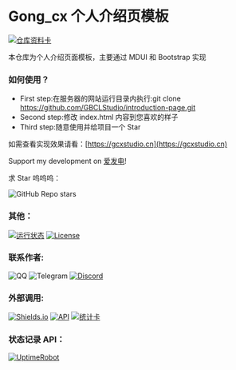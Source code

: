 # Gong_cx 个人介绍页模板
[![仓库资料卡](https://github-readme-stats.vercel.app/api/pin/?username=GBCLStudio&repo=introduction-page&theme=flag-india&show_owner=true)](https://github.com/GBCLStudio/introduction-page)

本仓库为个人介绍页面模板，主要通过 MDUI 和 Bootstrap 实现

### 如何使用？

- First step:在服务器的网站运行目录内执行:git clone https://github.com/GBCLStudio/introduction-page.git
- Second step:修改 index.html 内容到您喜欢的样子
- Third step:随意使用并给项目一个 Star

如需查看实现效果请看：[https://gcxstudio.cn](https://gcxstudio.cn)

Support my development on [爱发电](https://afdian.net/@GBCLStudio)!

求 Star 呜呜呜：

![GitHub Repo stars](https://img.shields.io/github/stars/GBCLStudio/introduction-page?label=%E6%9C%AC%E4%BB%93%E5%BA%93%20Star%20%E6%95%B0&logo=Github&color=orange&style=for-the-badge&labelColor=blue)

### 其他：

   [![运行状态](https://img.shields.io/website?down_color=red&labelColor=blue&down_message=Offline%20%7C%20%E4%B8%8B%E7%BA%BF&label=DEMO%20%E6%BC%94%E7%A4%BA%E9%A1%B5%E8%BF%90%E8%A1%8C%E7%8A%B6%E6%80%81&style=for-the-badge&up_color=green&up_message=Online%20%7C%20%E5%9C%A8%E7%BA%BF&url=https%3A%2F%2Fgcxstudio.cn)](https://gcxstudio.cn)   [![License](https://img.shields.io/github/license/GBCLStudio/introduction-page?color=orange&labelColor=blue&label=%E6%88%91%E4%BB%AC%E6%AD%A3%E5%9C%A8%E4%BD%BF%E7%94%A8&logo=GNU&style=for-the-badge)](https://www.gnu.org/licenses/gpl-3.0.html)

### 联系作者:

   ![QQ](https://img.shields.io/static/v1?label=%E8%85%BE%E8%AE%AF%20QQ&message=3175992523&color=orange&style=for-the-badge&labelColor=blue&logoColor=black&logo=Tencent%20QQ)   ![Telegram](https://img.shields.io/static/v1?label=Telegram&message=@Gong_cx&color=blue&style=for-the-badge&labelColor=green&logo=telegram)   [![Discord](https://img.shields.io/discord/879563083616489502?label=Discord%20%E6%9C%8D%E5%8A%A1%E5%99%A8&logo=discord&style=for-the-badge)](https://discord.com/channels/879563083616489502/)

### 外部调用:

   [![Shields.io](https://img.shields.io/static/v1?label=%E5%B0%8F%E5%8D%A1%E7%89%87&message=Shields.io&color=orange&labelColor=&style=for-the-badge&logo=Shields.io)](https://shields.io/)   [![API](https://img.shields.io/static/v1?label=%E4%BF%A1%E6%81%AF%E8%8E%B7%E5%8F%96%20API&message=Substats&color=orange&labelColor=&style=for-the-badge&logo=FastAPI&logoColor=brightgreen)](https://substats.spencerwoo.com/api.html)   [![统计卡](https://img.shields.io/static/v1?label=Github%20%E4%BF%A1%E6%81%AF%E7%BB%9F%E8%AE%A1%E5%8D%A1&message=GitHub%20Readme%20Stats&color=orange&labelColor=&style=for-the-badge&logo=Github)](https://github.com/anuraghazra/github-readme-stats)
   
### 状态记录 API：

 [![UptimeRobot](https://img.shields.io/static/v1?label=%E7%8A%B6%E6%80%81%E8%AE%B0%E5%BD%95%20API&message=UptimeRobot&color=orange&labelColor=&style=for-the-badge&logo=fastapi&logoColor=brightgreen)](https://uptimerobot.com/)
